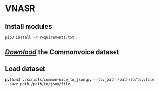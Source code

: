 # VNASR

## Install modules
```
pip3 install -r requirements.txt
```

## [*Download*](https://commonvoice.mozilla.org/vi/datasets) the Commonvoice dataset

## Load dataset
```
python3 ./scripts/commonvoice_to_json.py --tsv_path /path/to/tsv/file --save_path /path/to/json/file
```